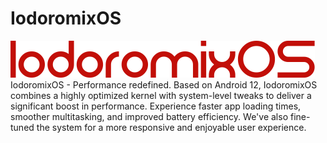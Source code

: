 # IodoromixOS
<img src="https://raw.githubusercontent.com/gitworkx/IodoromixOS/refs/heads/source/Logo.png">
IodoromixOS - Performance redefined.  Based on Android 12, IodoromixOS combines a highly optimized kernel with system-level tweaks to deliver a significant boost in performance.  Experience faster app loading times, smoother multitasking, and improved battery efficiency.  We've also fine-tuned the system for a more responsive and enjoyable user experience.
